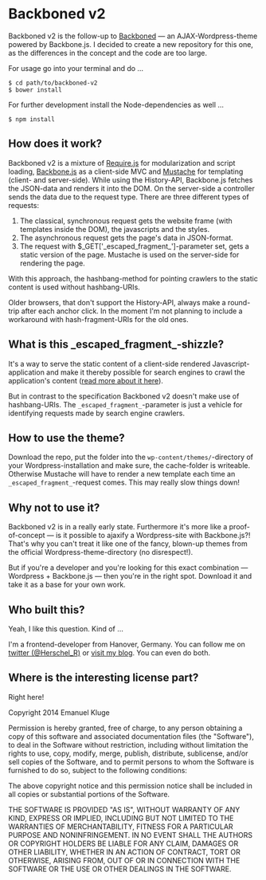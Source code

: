 # Backboned v2

Backboned v2 is the follow-up to [Backboned](https://github.com/herschel666/Backboned) — an AJAX-Wordpress-theme powered by Backbone.js. I decided to create a new repository for this one, as the differences in the concept and the code are too large.

For usage go into your terminal and do …

	$ cd path/to/backboned-v2
	$ bower install

For further development install the Node-dependencies as well …

	$ npm install



## How does it work?

Backboned v2 is a mixture of [Require.js](http://requirejs.org) for modularization and script loading, [Backbone.js](http://documentcloud.github.io/backbone/) as a client-side MVC and [Mustache](http://mustache.github.io) for templating (client- and server-side). While using the History-API, Backbone.js fetches the JSON-data and renders it into the DOM. On the server-side a controller sends the data due to the request type. There are three different types of requests:

1. The classical, synchronous request gets the website frame (with templates inside the DOM), the javascripts and the styles.
2. The asynchronous request gets the page's data in JSON-format.
3. The request with $_GET['\_escaped\_fragment\_']-parameter set, gets a static version of the page. Mustache is used on the server-side for rendering the page.

With this approach, the hashbang-method for pointing crawlers to the static content is used without hashbang-URIs.

Older browsers, that don't support the History-API, always make a round-trip after each anchor click. In the moment I'm not planning to include a workaround with hash-fragment-URIs for the old ones.

## What is this \_escaped\_fragment_-shizzle?

It's a way to serve the static content of a client-side rendered Javascript-application and make it thereby possible for search engines to crawl the application's content ([read more about it here](https://developers.google.com/webmasters/ajax-crawling/docs/specification?hl=de)).

But in contrast to the specification Backboned v2 doesn't make use of hashbang-URIs. The `_escaped_fragment_`-parameter is just a vehicle for identifying requests made by search engine crawlers.

## How to use the theme?

Download the repo, put the folder into the `wp-content/themes/`-directory of your Wordpress-installation and make sure, the cache-folder is writeable. Otherwise Mustache will have to render a new template each time an `_escaped_fragment_`-request comes. This may really slow things down!

## Why not to use it?

Backboned v2 is in a really early state. Furthermore it's more like a proof-of-concept — is it possible to ajaxify a Wordpress-site with Backbone.js?! That's why you can't treat it like one of the fancy, blown-up themes from the official Wordpress-theme-directory (no disrespect!).

But if you're a developer and you're looking for this exact combination — Wordpress + Backbone.js — then you're in the right spot. Download it and take it as a base for your own work.

## Who built this?

Yeah, I like this question. Kind of &hellip;

I'm a frontend-developer from Hanover, Germany. You can follow me on [twitter (@Herschel_R)](http://twitter.com/Herschel_R) or [visit my blog](htpp://www.emanuel-kluge.de/). You can even do both.

## Where is the interesting license part?

Right here!

Copyright 2014 Emanuel Kluge

Permission is hereby granted, free of charge, to any person obtaining
a copy of this software and associated documentation files (the
"Software"), to deal in the Software without restriction, including
without limitation the rights to use, copy, modify, merge, publish,
distribute, sublicense, and/or sell copies of the Software, and to
permit persons to whom the Software is furnished to do so, subject to
the following conditions:

The above copyright notice and this permission notice shall be
included in all copies or substantial portions of the Software.

THE SOFTWARE IS PROVIDED "AS IS", WITHOUT WARRANTY OF ANY KIND,
EXPRESS OR IMPLIED, INCLUDING BUT NOT LIMITED TO THE WARRANTIES OF
MERCHANTABILITY, FITNESS FOR A PARTICULAR PURPOSE AND
NONINFRINGEMENT. IN NO EVENT SHALL THE AUTHORS OR COPYRIGHT HOLDERS BE
LIABLE FOR ANY CLAIM, DAMAGES OR OTHER LIABILITY, WHETHER IN AN ACTION
OF CONTRACT, TORT OR OTHERWISE, ARISING FROM, OUT OF OR IN CONNECTION
WITH THE SOFTWARE OR THE USE OR OTHER DEALINGS IN THE SOFTWARE.

